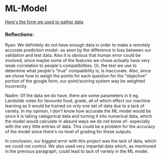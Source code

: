 # ML-Model
[Here's the form we used to gather data](https://docs.google.com/forms/d/e/1FAIpQLScsVpWJKa3I6Y5-KlMmNBtE_Hkj0mYuOlSISLbmcTFs8Ii6Fw/viewform?usp=sf_link)  

### Reflections:

Ryan:
We definitely do not have enough data in order to make a remotely accurate prediction model- as seen by the difference in loss between our validation and test data. Also it is obvious that human error could be involved, since maybe some of the features we chose actually have very weak correlation to people's compatibilities. Or, the test we use to determine what people's "true" compatibility is, is inaccurate. Also, since we chose how to weigh the points for each question for the "objective" portion of the google form, our point/scoring system way be weighted incorrectly.  

Nadim:
Of the data we do have, there are some parameters in it eg. Landslide votes for favourite food, grade, all of which effect our machine learning as it would be trained on only one set of data due to a lack of variety. In my opinion, I don't know how accurate the ML model would be since it is taking categorical data and turning it into numerical data, which the model would calculate in absurd ways we do not know of- especially with the very little entries of data. This could be a problem for the accuracy of the model since there's no level of grading for these outputs.  

In conclusion, our biggest error with this project was the lack of data, which we could not control. We also used very impartial data which, as mentioned in the previous paragraph, could lead to lack of variety in the ML model.
